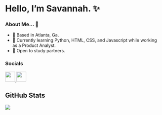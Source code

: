 # Hello, I’m Savannah. ✨


### About Me... 💞️
- 🌆 Based in Atlanta, Ga.
- 🌟 Currently learning Python, HTML, CSS, and Javascript while working as a Product Analyst.
- 💌 Open to study partners.
<!---- - 🍃 Ideas of future projects I'd like to create. --->

### Socials

<p align="left"> <a href="https://www.github.com//SavannahNDavis" target="_blank" rel="noreferrer"> <picture> <source media="(prefers-color-scheme: dark)" srcset="https://raw.githubusercontent.com/danielcranney/readme-generator/main/public/icons/socials/github-dark.svg" /> <source media="(prefers-color-scheme: light)" srcset="https://raw.githubusercontent.com/danielcranney/readme-generator/main/public/icons/socials/github.svg" /> <img src="https://raw.githubusercontent.com/danielcranney/readme-generator/main/public/icons/socials/github.svg" width="32" height="32" /> </picture> </a> <a href="https://www.linkedin.com/in/savannah-n-davis/" target="_blank" rel="noreferrer"> <picture> <source media="(prefers-color-scheme: dark)" srcset="undefined" /> <source media="(prefers-color-scheme: light)" srcset="https://raw.githubusercontent.com/danielcranney/readme-generator/main/public/icons/socials/linkedin.svg" /> <img src="https://raw.githubusercontent.com/danielcranney/readme-generator/main/public/icons/socials/linkedin.svg" width="32" height="32" /> </picture> </a></p>

## GitHub Stats
<a href="http://www.github.com/SavannahNDavis"><img src="https://github-readme-streak-stats.herokuapp.com/?user=SavannahNDavis&stroke=ffffff&background=1c1917&ring=0891b2&fire=0891b2&currStreakNum=ffffff&currStreakLabel=0891b2&sideNums=ffffff&sideLabels=ffffff&dates=ffffff&hide_border=true" /></a>
